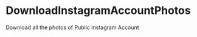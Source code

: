 # DownloadInstagramAccountPhotos
Download all the photos of Public Instagram Account

[](https://youtu.be/mdZsNPXC8Dc)
